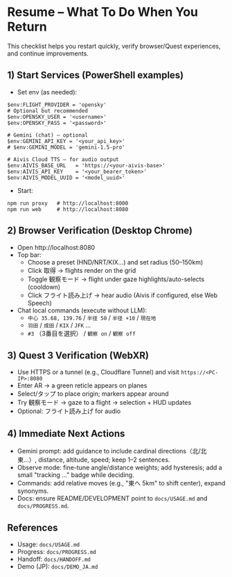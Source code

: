 # Resume – What To Do When You Return

This checklist helps you restart quickly, verify browser/Quest experiences, and continue improvements.

## 1) Start Services (PowerShell examples)

- Set env (as needed):
```
$env:FLIGHT_PROVIDER = 'opensky'
# Optional but recommended
$env:OPENSKY_USER = '<username>'
$env:OPENSKY_PASS = '<password>'

# Gemini (chat) – optional
$env:GEMINI_API_KEY = '<your_api_key>'
# $env:GEMINI_MODEL = 'gemini-1.5-pro'

# Aivis Cloud TTS – for audio output
$env:AIVIS_BASE_URL   = 'https://<your-aivis-base>'
$env:AIVIS_API_KEY    = '<your_bearer_token>'
$env:AIVIS_MODEL_UUID = '<model_uuid>'
```
- Start:
```
npm run proxy   # http://localhost:8000
npm run web     # http://localhost:8080
```

## 2) Browser Verification (Desktop Chrome)

- Open http://localhost:8080
- Top bar:
  - Choose a preset (HND/NRT/KIX…) and set radius (50–150km)
  - Click 取得 → flights render on the grid
  - Toggle 観察モード → flight under gaze highlights/auto-selects (cooldown)
  - Click フライト読み上げ → hear audio (Aivis if configured, else Web Speech)
- Chat local commands (execute without LLM):
  - `中心 35.68, 139.76` / `半径 50` / `半径 +10` / `現在地`
  - `羽田` / `成田` / `KIX` / `JFK` …
  - `#3` （3番目を選択） / `観察 on` / `観察 off`

## 3) Quest 3 Verification (WebXR)

- Use HTTPS or a tunnel (e.g., Cloudflare Tunnel) and visit `https://<PC-IP>:8080`
- Enter AR → a green reticle appears on planes
- Select/タップ to place origin; markers appear around
- Try 観察モード → gaze to a flight → selection + HUD updates
- Optional: フライト読み上げ for audio

## 4) Immediate Next Actions

- Gemini prompt: add guidance to include cardinal directions（北/北東…）, distance, altitude, speed; keep 1–2 sentences.
- Observe mode: fine-tune angle/distance weights; add hysteresis; add a small "tracking …" badge while deciding.
- Commands: add relative moves (e.g., "東へ 5km" to shift center), expand synonyms.
- Docs: ensure README/DEVELOPMENT point to `docs/USAGE.md` and `docs/PROGRESS.md`.

## References

- Usage: `docs/USAGE.md`
- Progress: `docs/PROGRESS.md`
- Handoff: `docs/HANDOFF.md`
- Demo (JP): `docs/DEMO_JA.md`
